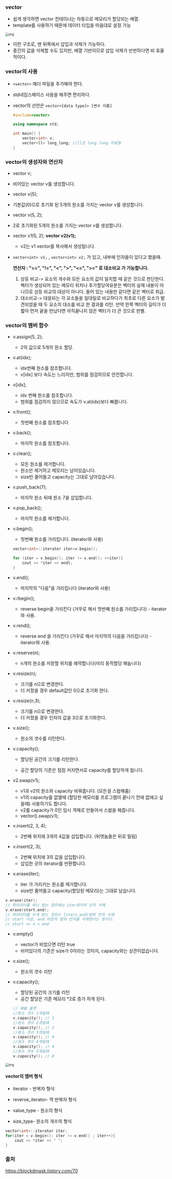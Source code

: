 ### vector

- 쉽게 생각하면 vector 컨테이너는 자동으로 메모리가 할당되는 배열.
- template를 사용하기 때문에 데이터 타입을 마음대로 설정 가능

<img src="https://t1.daumcdn.net/cfile/tistory/23249B335970004C14" alt="img" style="zoom:67%;" />

- 이런 구조로, 맨 뒤쪽에서 삽입과 삭제가 가능하다.
- 중간의 값을 삭제할 수도 있지만, 배열 기반이므로 삽입 삭제가 빈번하다면 비 효율적이다.



### vector의 사용

- `<vector>`  헤더 파일을 추가해야 한다.

- std네임스페이스 사용을 해주면 편리하다.

- vector의 선언은 `vector<[data type]> [변수 이름]`

  ```c++
  #include<vector>
  
  using namespace std;
  
  int main() {
      vector<int> v;
      vector<ll> long_long;	//ll은 long long 자료형
  }
  ```

  

### vector의 생성자와 연산자

- vector v;
  
* 비어있는 vector v를 생성합니다.
  

  
- vector v(5);
  
* 기본값(0)으로 초기화 된 5개의 원소를 가지는 vector v를 생성합니다.
  

  
- vector v(5, 2);
  
- 2로 초기화된 5개의 원소를 가지는 vector v를 생성합니다.
  

  
- vector<int> v1(5, 2);
  **vector v2(v1);**

  - v2는 v1 vector를 복사해서 생성됩니다.

- `vector<int> v1;` , `vector<int> v2;`  가 있고, 내부에 인자들이 있다고 했을때.

  **연산자 : "==", "!=", "<", ">", "<=", ">=" 로 대소비교 가 가능합니다.**

  1. 상등 비교-> 요소의 개수와 모든 요소의 값이 일치할 때 같은 것으로 판단한다. 벡터가 생성되어 있는 메모리 위치나 추가할당여유분은 벡터의 실제 내용이 아니므로 상등 비교의 대상이 아니다.  들어 있는 내용만 같다면 같은 벡터로 취급.
  2. 대소비교-> 대응되는 각 요소들을 일대일로 비교하다가 최초로 다른 요소가 발견되었을 때 두 요소의 대소를 비교  한 결과를 리턴. 만약 한쪽 벡터의 길이가 더 짧아 먼저 끝을 만났다면 아직끝나지 않은 벡터가 더 큰 것으로 판별.

### vector의 멤버 함수

- v.assign(5, 2);

  - 2의 값으로 5개의 원소 할당.

- v.at(idx);

  - idx번째 원소를 참조합니다.
  - v[idx] 보다 속도는 느리지만, 범위를 점검하므로 안전합니다.

- v[idx];

  - idx 번째 원소를 참조합니다.
  - 범위를 점검하지 않으므로 속도가 v.at(idx)보다 빠릅니다.

- v.front();

  - 첫번째 원소를 참조합니다

- v.back();

  - 마지막 원소를 참조합니다.

  

- v.clear();

  - 모든 원소를 제거합니다.
  - 원소만 제거하고 메모리는 남아있습니다.
  - size만 줄어들고 capacity는 그대로 남아있습니다.

  

- v.push_back(7);

  - 마지막 원소 뒤에 원소 7을 삽입합니다.

  

- v.pop_back();

  - 마지막 원소를 제거합니다.

  

- v.begin();

  - 첫번째 원소를 가리킵니다. (iterator와 사용)

  ```c++
  vector<int>::iterator iter=v.begin();
  
  for (iter = v.begin(); iter != v.end(); ++iter){
      cout << *iter << endl;
  }
  
  ```

  

  

- v.end();

  - 마지막의 "다음"을 가리킵니다 (iterator와 사용)

  

- v.rbegin();

  - reverse begin을 가리킨다 (거꾸로 해서 첫번째 원소를 가리킵니다)
    \- iterator와 사용.

  

- v.rend();

  - reverse end 을 가리킨다 (거꾸로 해서 마지막의 다음을 가리킵니다)
    \- iterator와 사용.

  

- v.reserve(n);

  - n개의 원소를 저장할 위치를 예약합니다(미리 동적할당 해놉니다)

  

- v.resize(n);

  - 크기를 n으로 변경한다.
  - 더 커졌을 경우 default값인 0으로 초기화 한다.

- v.resize(n,3);
  - 크기를 n으로 변경한다.
  - 더 커졌을 경우 인자의 값을 3으로 초기화한다.

- v.size();

  - 원소의 갯수를 리턴한다.

  

- v.capacity();

  - 할당된 공간의 크기를 리턴한다.

  - 공간 할당의 기준은 점점 커지면서로 capacity를 할당하게 됩니다.

    

- v2.swap(v1);

  - v1과 v2의 원소와 capacity 바꿔줍니다. (모든걸 스왑해줌)
  - v1의 capacity를 없앨때 (할당한 메모리를 프로그램이 끝나기 전에 없애고 싶을때) 사용하기도 합니다.
  - v2를 capacity가 0인 임시 객체로 만들어서 스왑을 해줍니다.
  - vector<int>().swap(v1);

  

- v.insert(2, 3, 4);

  - 2번째 위치에 3개의 4값을 삽입합니다. (뒤엣놈들은 뒤로 밀림)

  

- v.insert(2, 3);

  - 2번째 위치에 3의 값을 삽입합니다.
  - 삽입한 곳의 iterator를 반환합니다.

  

- v.erase(iter);

  - iter 가 가리키는 원소를 제거합니다.
  - size만 줄어들고 capacity(할당된 메모리)는 그대로 남습니다.

```c++
v.erase(iter); 
// 파라미터를 하나 받는 경우에는 iter위치의 인자 삭제
v.erase(start,end); 
// 파라미터를 두개 받는 경우는 [start,end)벙위 인자 삭제
// start 이상, end 미만의 범위 인자를 삭제한다는 뜻이다.
// start <= n < end
```



- v.empty()
  - vector가 비었으면 리턴 true
  - 비어있다의 기준은 size가 0이라는 것이지, capacity와는 상관이없습니다.



- v.size();

  - 원소의 갯수 리턴

- v.capacity();

  - 할당된 공간의 크기를 리턴
  - 공간 할당은 기존 메모리 *2로 증가 하게 된다.

  ```c++
  // 예를 들면
  //원소 갯수 1개일때
  v.capacity(); // 1
  //원소 갯수 2개일때
  v.capacity(); // 2
  //원소 갯수 3개일때
  v.capacity(); // 4
  //원소 갯수 4개일때
  v.capacity(); // 4
  //원소 갯수 5개일때
  v.capacity(); // 8
  ```

  

<img src="https://t1.daumcdn.net/cfile/tistory/2461DA33597002310C" alt="img" style="zoom:67%;" />



#### vector의 멤버 형식

- iterator - 반복자 형식

- reverse_iterator- 역 반복자 형식

- value_type - 원소의 형식

- size_type- 원소의 개수의 형식



```c++
vector<int>::iterator iter;
for(iter = v.begin(); iter != v.end() ; iter++){
    cout << *iter << " ";
}
```





### 출처

https://blockdmask.tistory.com/70